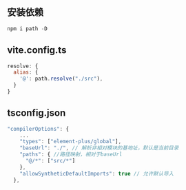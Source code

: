 ## 安装依赖

```javascript
npm i path -D
```



## vite.config.ts

```javascript
resolve: {
  alias: {
    '@': path.resolve("./src"),
  }
}
```

## tsconfig.json

```javascript
"compilerOptions": {
    ...
    "types": ["element-plus/global"],
    "baseUrl": "./", // 解析非相对模块的基地址，默认是当前目录
    "paths": { //路径映射，相对于baseUrl
      "@/*": ["src/*"]
    },
    "allowSyntheticDefaultImports": true // 允许默认导入
  },
```